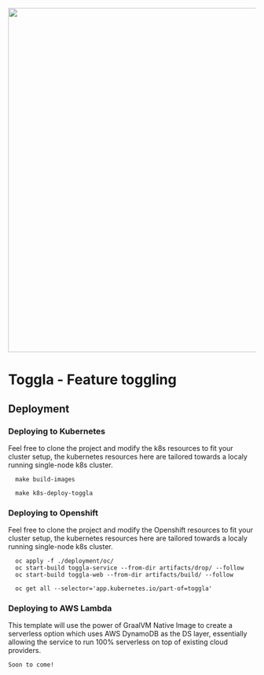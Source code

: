 <p align="center">
  <img src="https://github.com/Hreem-IT/toggla/blob/d0617b1ba78df940e87c6e9f7fd12588810ebe04/etc/toggla-logo-transparent.png?raw=true" data-canonical-src="https://github.com/Hreem-IT/toggla/blob/d0617b1ba78df940e87c6e9f7fd12588810ebe04/etc/toggla-logo-transparent.png?raw=true" width="700" />  </p>

# Toggla - Feature toggling

## Deployment

### Deploying to Kubernetes

Feel free to clone the project and modify the k8s resources to fit your cluster setup, the kubernetes resources here are tailored towards a localy running single-node k8s cluster.

```
  make build-images

  make k8s-deploy-toggla
```

### Deploying to Openshift

Feel free to clone the project and modify the Openshift resources to fit your cluster setup, the kubernetes resources here are tailored towards a localy running single-node k8s cluster.

```
  oc apply -f ./deployment/oc/
  oc start-build toggla-service --from-dir artifacts/drop/ --follow
  oc start-build toggla-web --from-dir artifacts/build/ --follow

  oc get all --selector='app.kubernetes.io/part-of=toggla'
```

### Deploying to AWS Lambda

This template will use the power of GraalVM Native Image to create a serverless option which uses AWS DynamoDB as the DS layer, essentially allowing the service to run 100% serverless on top of existing cloud providers.

```
Soon to come!
```
